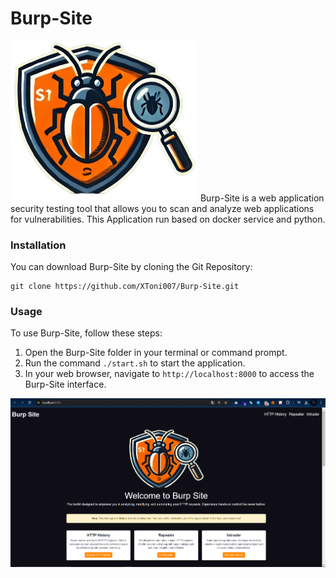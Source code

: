 # Burp-Site
<img src="/src/static/images/logo-2.png" width="300" margin="auto" align-item="center"/>
Burp-Site is a web application security testing tool that allows you to scan and analyze web applications
for vulnerabilities. This Application run based on docker service and python.

### Installation
You can download Burp-Site by cloning the Git Repository:

```
git clone https://github.com/XToni007/Burp-Site.git
```

### Usage
To use Burp-Site, follow these steps:

1. Open the Burp-Site folder in your terminal or command prompt.
2. Run the command `./start.sh` to start the application.
3. In your web browser, navigate to `http://localhost:8000` to access the Burp-Site interface.
<img src="/src/static/images/homePage.png">


